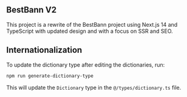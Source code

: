 ## BestBann V2

This project is a rewrite of the BestBann project using Next.js 14 and TypeScript with updated design and with a focus on SSR and SEO.

## Internationalization

To update the dictionary type after editing the dictionaries, run:

```bash
npm run generate-dictionary-type
```

This will update the `Dictionary` type in the `@/types/dictionary.ts` file.
